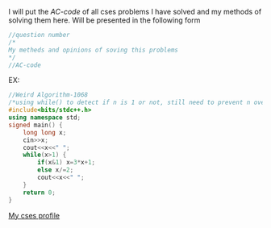 I will put the *AC-code* of all cses problems I have solved and my methods of solving them here.
Will be presented in the following form
```cpp
//question number
/*
My metheds and opinions of soving this problems 
*/
//AC-code
```
EX:
```cpp
//Weird Algorithm-1068
/*using while() to detect if n is 1 or not, still need to prevent n overflow if u r trying to use int*/
#include<bits/stdc++.h>
using namespace std;
signed main() {
    long long x;
    cin>>x;
    cout<<x<<" ";
    while(x>1) {
        if(x&1) x=3*x+1;
        else x/=2;
        cout<<x<<" ";
    }
    return 0;
}
```

[My cses profile](https://cses.fi/problemset/user/224562/)